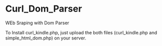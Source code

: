 # Curl_Dom_Parser
WEb Sraping with Dom Parser

To Install curl_kindle.php, just upload the both files (curl_kindle.php and simple_html_dom.php) on your server.
